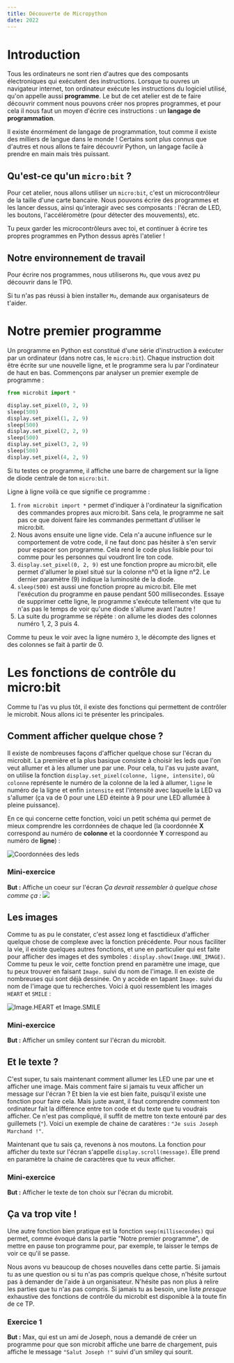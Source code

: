 ```yaml
---
title: Découverte de Micropython
date: 2022
---
```


# Introduction

Tous les ordinateurs ne sont rien d'autres que des composants électroniques qui
exécutent des instructions. Lorsque tu ouvres un navigateur internet, ton
ordinateur exécute les instructions du logiciel utilisé, qu'on appelle aussi
**programme**. Le but de cet atelier est de te faire découvrir comment nous
pouvons créer nos propres programmes, et pour cela il nous faut un moyen
d'écrire ces instructions : un **langage de programmation**.

Il existe énormément de langage de programmation, tout comme il existe des
milliers de langue dans le monde ! Certains sont plus connus que d'autres et
nous allons te faire découvrir Python, un langage facile à prendre en main mais
très puissant.

## Qu'est-ce qu'un `micro:bit` ?

Pour cet atelier, nous allons utiliser un `micro:bit`, c'est un microcontrôleur
de la taille d'une carte bancaire. Nous pouvons écrire des programmes et les
lancer dessus, ainsi qu'interagir avec ses composants : l'écran de LED, les
boutons, l'accéléromètre (pour détecter des mouvements), etc.

Tu peux garder les microcontrôleurs avec toi, et continuer à écrire tes propres
programmes en Python dessus après l'atelier !

## Notre environnement de travail

Pour écrire nos programmes, nous utiliserons `Mu`, que vous avez pu découvrir dans le TP0.

Si tu n'as pas réussi à bien installer `Mu`, demande aux organisateurs de t'aider.

# Notre premier programme

Un programme en Python est constitué d'une série d'instruction à exécuter par un
ordinateur (dans notre cas, le `micro:bit`). Chaque instruction doit être écrite
sur une nouvelle ligne, et le programme sera lu par l'ordinateur de haut en bas.
Commençons par analyser un premier exemple de programme :

```python
from microbit import *

display.set_pixel(0, 2, 9)
sleep(500)
display.set_pixel(1, 2, 9)
sleep(500)
display.set_pixel(2, 2, 9)
sleep(500)
display.set_pixel(3, 2, 9)
sleep(500)
display.set_pixel(4, 2, 9)
```

Si tu testes ce programme, il affiche une barre de chargement sur la ligne de
diode centrale de ton `micro:bit`.

Ligne à ligne voilà ce que signifie ce programme :

1. `from microbit import *` permet d'indiquer à l'ordinateur la signification
   des commandes propres aux micro:bit. Sans cela, le programme ne sait pas ce
   que doivent faire les commandes permettant d'utiliser le micro:bit.
2. Nous avons ensuite une ligne vide. Cela n'a aucune influence sur le
   comportement de votre code, il ne faut donc pas hésiter à s'en servir pour
   espacer son programme. Cela rend le code plus lisible pour toi comme pour les
   personnes qui voudront lire ton code.
3. `display.set_pixel(0, 2, 9)` est une fonction propre au micro:bit, elle
   permet d'allumer le pixel situé sur la colonne n°0 et la ligne n°2. Le dernier
   paramètre (9) indique la luminosité de la diode. 
4. `sleep(500)` est aussi une fonction propre au micro:bit. Elle met l'exécution 
   du programme en pause pendant 500 millisecondes. Essaye de supprimer cette 
   ligne, le programme s'exécute tellement vite que tu n'as pas le temps de voir
   qu'une diode s'allume avant l'autre !
5. La suite du programme se répète : on allume les diodes des colonnes numéro 1,
   2, 3 puis 4.

Comme tu peux le voir avec la ligne numéro `3`, le décompte des lignes et des
colonnes se fait à partir de 0. 

# Les fonctions de contrôle du micro:bit

Comme tu l'as vu plus tôt, il existe des fonctions qui permettent de contrôler
le microbit. Nous allons ici te présenter les principales. 


## Comment afficher quelque chose ?
Il existe de nombreuses façons d'afficher quelque chose sur l'écran du microbit.
La première et la plus basique consiste à choisir les leds que l'on veut allumer
et à les allumer une par une. Pour cela, tu l'as vu juste avant, on utilise la
fonction `display.set_pixel(colonne, ligne, intensite)`, où `colonne` représente
le numéro de la colonne de la led à allumer, `ligne` le numéro de la ligne et
enfin `intensite` est l'intensité avec laquelle la LED va s'allumer (ça va de 0
        pour une LED éteinte à 9 pour une LED allumée à pleine puissance). 

En ce qui concerne cette fonction, voici un petit schéma qui permet de mieux 
comprendre les corrdonnées de chaque led (la coordonnée **X** correspond au
numéro de **colonne** et la coordonnée **Y** correspond au numéro de **ligne**) :

![Coordonnées des leds](resources/microbit_coordinates.png)

### Mini-exercice
**But :** Affiche un coeur sur l'écran
_Ça devrait ressembler à quelque chose comme ça :_
![](resources/empty_heart.png)


## Les images

Comme tu as pu le constater, c'est assez long et fasctidieux d'afficher quelque
chose de complexe avec la fonction précédente. Pour nous faciliter la vie, il
existe quelques autres fonctions, et une en particulier qui est faite pour
afficher des images et des symboles : `display.show(Image.UNE_IMAGE)`. Comme tu
peux le voir, cette fonction prend en paramètre une image, que tu peux trouver
en faisant `Image.` suivi du nom de l'image. 
Il en existe de nombreuses qui sont déjà dessinée. On y
accède en tapant `Image.` suivi du nom de l'image que tu recherches. 
Voici à quoi ressemblent les images `HEART` et `SMILE` :

![`Image.HEART` et `Image.SMILE`](resources/microbit_images.jpg)

### Mini-exercice
**But :** Afficher un smiley content sur l'écran du microbit.


## Et le texte ?
C'est super, tu sais maintenant comment allumer les LED une par une et afficher
une image. Mais comment faire si jamais tu veux afficher un message sur l'écran ?
Et bien la vie est bien faite, puisqu'il existe une fonction pour faire cela.
Mais juste avant, il faut comprendre comment ton ordinateur fait la différence
entre ton code et du texte que tu voudrais afficher. Ce n'est pas compliqué, il
suffit de mettre ton texte entouré par des guillemets (`"`).
Voici un exemple de chaine de caratères : `"Je suis Joseph Marchand !"`.

Maintenant que tu sais ça, revenons à nos moutons. La fonction pour afficher du 
texte sur l'écran s'appelle `display.scroll(message)`. Elle prend en paramètre la
chaine de caractères que tu veux afficher. 

### Mini-exercice
**But :** Afficher le texte de ton choix sur l'écran du microbit.


## Ça va trop vite !
Une autre fonction bien pratique est la fonction `seep(millisecondes)` qui
permet, comme évoqué dans la partie "Notre premier programme", de mettre en pause
ton programme pour, par exemple, te laisser le temps de voir ce qu'il se passe. 



Nous avons vu beaucoup de choses nouvelles dans cette partie. Si jamais tu as une
question ou si tu n'as pas compris quelque chose, n'hésite surtout pas à demander
de l'aide à un organisateur. 
N'hésite pas non plus à relire les parties que tu n'as pas compris. 
Si jamais tu as besoin, une liste _presque_ exhaustive des fonctions de contrôle
du microbit est disponible à la toute fin de ce TP. 

### Exercice 1
**But :** Max, qui est un ami de Joseph, nous a demandé de créer un programme
pour que son microbit affiche une barre de chargement, puis affiche le message 
`"Salut Joseph !"` suivi d'un smiley qui sourit. 



